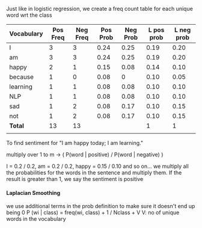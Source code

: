 
Just like in logistic regression, we create a freq count table for each unique word wrt the class

| Vocabulary | Pos Freq | Neg Freq | Pos Prob | Neg Prob | L pos prob | L neg prob |
| ---- | ---- | ---- | ---- | ---- | ---- | ---- |
| I | 3 | 3 | 0.24 | 0.25 | 0.19 | 0.20 |
| am | 3 | 3 | 0.24 | 0.25 | 0.19 | 0.20 |
| happy | 2 | 1 | 0.15 | 0.08 | 0.14 | 0.10 |
| because | 1 | 0 | 0.08 | 0 | 0.10 | 0.05 |
| learning | 1 | 1 | 0.08 | 0.08 | 0.10 | 0.10 |
| NLP | 1 | 1 | 0.08 | 0.08 | 0.10 | 0.10 |
| sad | 1 | 2 | 0.08 | 0.17 | 0.10 | 0.15 |
| not | 1 | 2 | 0.08 | 0.17 | 0.10 | 0.15 |
| **Total** | 13 | 13 |  |  | 1 | 1 |
|  |  |  |  |  |  |  |

To find sentiment for "I am happy today; I am learning."

multiply over 1 to m -> ( P(word | positive) / P(word | negative) )

I = 0.2 / 0.2, am = 0.2 / 0.2, happy = 0.15 / 0.10 and so on...
we multiply all the probabilities for the words in the sentence and multiply them.
If the result is greater than 1, we say the sentiment is positive

#### Laplacian Smoothing
we use additional terms in the prob definition to make sure it doesn't end up being 0
P (wi | class) = freq(wi, class) + 1 / Nclass + V
V: no of unique words in the vocabulary


